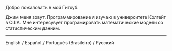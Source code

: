 Добро пожаловать в мой Гитхуб.

Джим меня зовут. Программирование я изучаю в университете Колгейт в США. Мне интересувует програмировать математические модели со статистическим данним.

---

English / Español / Português (Brasileiro) / Русский
